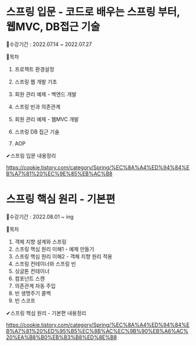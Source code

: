 # 스프링 입문 - 코드로 배우는 스프링 부터, 웹MVC, DB접근 기술

📌수강기간 : 2022.07.14 ~ 2022.07.27

📝목차
1. 프로젝트 환경설정
	
2. 스프링 웹 개발 기초

3. 회원 관리 예제 - 백엔드 개발

4. 스프링 빈과 의존관계

5. 회원 관리 예제 - 웹MVC 개발
	  
6. 스프링 DB 접근 기술

7. AOP


✔스프링 입문 내용정리 

https://cookie.tistory.com/category/Spring/%EC%8A%A4%ED%94%84%EB%A7%81%20%EC%9E%85%EB%AC%B8
#

# 스프링 핵심 원리 - 기본편
📌수강기간 : 2022.08.01 ~ ing

📝목차
1. 객체 지향 설계와 스프링
2. 스프링 핵심 원리 이해1 - 예제 만들기
3. 스프링 핵심 원리 이해2 - 객체 지향 원리 적용
4. 스프링 컨테이너와 스프링 빈
5. 싱글톤 컨테이너
6. 컴포넌트 스캔
7. 의존관계 자동 주입
8. 빈 생명주기 콜백
9. 빈 스코프

✔스프링 핵심 원리 - 기본편 내용정리

https://cookie.tistory.com/category/Spring/%EC%8A%A4%ED%94%84%EB%A7%81%20%ED%95%B5%EC%8B%AC%EC%9B%90%EB%A6%AC%20%EA%B8%B0%EB%B3%B8%ED%8E%B8

